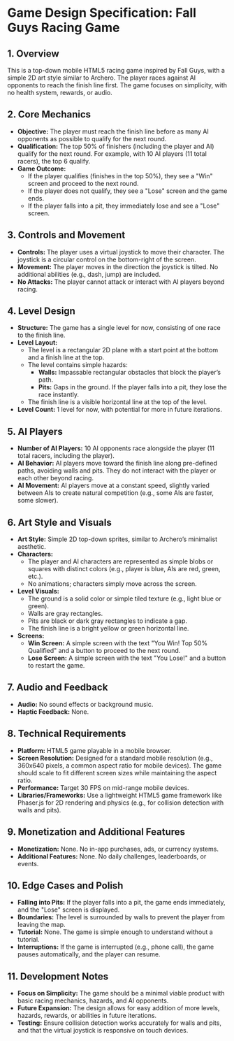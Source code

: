 # Game Design Specification: Fall Guys Racing Game

## 1. Overview
This is a top-down mobile HTML5 racing game inspired by Fall Guys, with a simple 2D art style similar to Archero. The player races against AI opponents to reach the finish line first. The game focuses on simplicity, with no health system, rewards, or audio.

## 2. Core Mechanics
- **Objective:** The player must reach the finish line before as many AI opponents as possible to qualify for the next round.
- **Qualification:** The top 50% of finishers (including the player and AI) qualify for the next round. For example, with 10 AI players (11 total racers), the top 6 qualify.
- **Game Outcome:** 
  - If the player qualifies (finishes in the top 50%), they see a "Win" screen and proceed to the next round.
  - If the player does not qualify, they see a "Lose" screen and the game ends.
  - If the player falls into a pit, they immediately lose and see a "Lose" screen.

## 3. Controls and Movement
- **Controls:** The player uses a virtual joystick to move their character. The joystick is a circular control on the bottom-right of the screen.
- **Movement:** The player moves in the direction the joystick is tilted. No additional abilities (e.g., dash, jump) are included.
- **No Attacks:** The player cannot attack or interact with AI players beyond racing.

## 4. Level Design
- **Structure:** The game has a single level for now, consisting of one race to the finish line.
- **Level Layout:** 
  - The level is a rectangular 2D plane with a start point at the bottom and a finish line at the top.
  - The level contains simple hazards:
    - **Walls:** Impassable rectangular obstacles that block the player’s path.
    - **Pits:** Gaps in the ground. If the player falls into a pit, they lose the race instantly.
  - The finish line is a visible horizontal line at the top of the level.
- **Level Count:** 1 level for now, with potential for more in future iterations.

## 5. AI Players
- **Number of AI Players:** 10 AI opponents race alongside the player (11 total racers, including the player).
- **AI Behavior:** AI players move toward the finish line along pre-defined paths, avoiding walls and pits. They do not interact with the player or each other beyond racing.
- **AI Movement:** AI players move at a constant speed, slightly varied between AIs to create natural competition (e.g., some AIs are faster, some slower).

## 6. Art Style and Visuals
- **Art Style:** Simple 2D top-down sprites, similar to Archero’s minimalist aesthetic.
- **Characters:** 
  - The player and AI characters are represented as simple blobs or squares with distinct colors (e.g., player is blue, AIs are red, green, etc.).
  - No animations; characters simply move across the screen.
- **Level Visuals:**
  - The ground is a solid color or simple tiled texture (e.g., light blue or green).
  - Walls are gray rectangles.
  - Pits are black or dark gray rectangles to indicate a gap.
  - The finish line is a bright yellow or green horizontal line.
- **Screens:**
  - **Win Screen:** A simple screen with the text "You Win! Top 50% Qualified" and a button to proceed to the next round.
  - **Lose Screen:** A simple screen with the text "You Lose!" and a button to restart the game.

## 7. Audio and Feedback
- **Audio:** No sound effects or background music.
- **Haptic Feedback:** None.

## 8. Technical Requirements
- **Platform:** HTML5 game playable in a mobile browser.
- **Screen Resolution:** Designed for a standard mobile resolution (e.g., 360x640 pixels, a common aspect ratio for mobile devices). The game should scale to fit different screen sizes while maintaining the aspect ratio.
- **Performance:** Target 30 FPS on mid-range mobile devices.
- **Libraries/Frameworks:** Use a lightweight HTML5 game framework like Phaser.js for 2D rendering and physics (e.g., for collision detection with walls and pits).

## 9. Monetization and Additional Features
- **Monetization:** None. No in-app purchases, ads, or currency systems.
- **Additional Features:** None. No daily challenges, leaderboards, or events.

## 10. Edge Cases and Polish
- **Falling into Pits:** If the player falls into a pit, the game ends immediately, and the "Lose" screen is displayed.
- **Boundaries:** The level is surrounded by walls to prevent the player from leaving the map.
- **Tutorial:** None. The game is simple enough to understand without a tutorial.
- **Interruptions:** If the game is interrupted (e.g., phone call), the game pauses automatically, and the player can resume.

## 11. Development Notes
- **Focus on Simplicity:** The game should be a minimal viable product with basic racing mechanics, hazards, and AI opponents.
- **Future Expansion:** The design allows for easy addition of more levels, hazards, rewards, or abilities in future iterations.
- **Testing:** Ensure collision detection works accurately for walls and pits, and that the virtual joystick is responsive on touch devices.